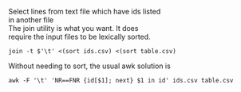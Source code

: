 Select lines from text file which have ids listed  
in another file  
The join utility is what you want. It does  
require the input files to be lexically sorted.  
```
join -t $'\t' <(sort ids.csv) <(sort table.csv)
```
Without needing to sort, the usual awk solution is  
```
awk -F '\t' 'NR==FNR {id[$1]; next} $1 in id' ids.csv table.csv
```
